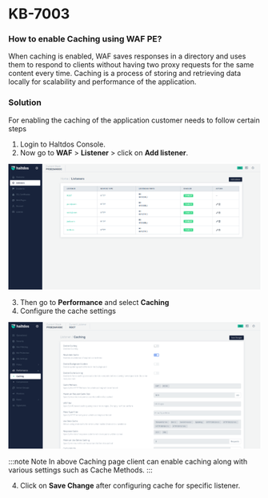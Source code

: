 #  KB-7003

### How to enable Caching using WAF PE?

When caching is enabled, WAF saves responses in a directory and uses them to respond to clients without having two proxy requests for the same content every time. Caching is a process of storing and retrieving data locally for scalability and performance of the application.



### Solution

For enabling the caching of the application customer needs to follow certain steps

1. Login to Haltdos Console.
2. Now go to **WAF** > **Listener** > click on **Add listener**.

![listener](/img/pro-waf/docs/kb/listenpro.png)

3. Then go to **Performance** and select **Caching**    
4. Configure the cache settings

![caching](/img/pro-waf/docs/kb/cachingpro.png)

:::note Note
In above Caching page client can enable caching along with various settings such as Cache Methods.
:::

4. Click on **Save Change** after configuring cache for specific listener.
